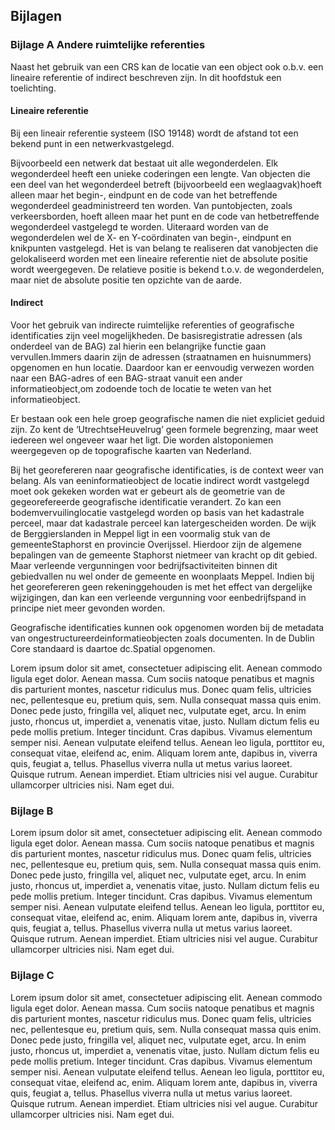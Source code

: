 ## Bijlagen

### Bijlage A Andere ruimtelijke referenties

Naast het gebruik van een CRS kan de locatie van een object ook o.b.v. een lineaire referentie of indirect beschreven zijn. In dit hoofdstuk een toelichting.

#### Lineaire referentie

Bij een lineair referentie systeem (ISO 19148) wordt de afstand tot een bekend punt in een netwerkvastgelegd.

Bijvoorbeeld een netwerk dat bestaat uit alle wegonderdelen. Elk wegonderdeel heeft een unieke coderingen een lengte. Van objecten die een deel van het wegonderdeel betreft (bijvoorbeeld een weglaagvak)hoeft alleen maar het begin-, eindpunt en de code van het betreffende wegonderdeel geadministreerd ten worden. Van puntobjecten, zoals verkeersborden, hoeft alleen maar het punt en de code van hetbetreffende wegonderdeel vastgelegd te worden. Uiteraard worden van de wegonderdelen wel de X- en Y-coördinaten van begin-, eindpunt en knikpunten vastgelegd. Het is van belang te realiseren dat vanobjecten die gelokaliseerd worden met een lineaire referentie niet de absolute positie wordt weergegeven. De relatieve positie is bekend t.o.v. de wegonderdelen, maar niet de absolute positie ten opzichte van de aarde.

#### Indirect

Voor het gebruik van indirecte ruimtelijke referenties of geografische identificaties zijn veel mogelijkheden. De basisregistratie adressen (als onderdeel van de BAG) zal hierin een belangrijke functie gaan vervullen.Immers daarin zijn de adressen (straatnamen en huisnummers) opgenomen en hun locatie. Daardoor kan er eenvoudig verwezen worden naar een BAG-adres of een BAG-straat vanuit een ander informatieobject,om zodoende toch de locatie te weten van het informatieobject.

Er bestaan ook een hele groep geografische namen die niet expliciet geduid zijn. Zo kent de ‘UtrechtseHeuvelrug’ geen formele begrenzing, maar weet iedereen wel ongeveer waar het ligt. Die worden alstoponiemen weergegeven op de topografische kaarten van Nederland.

Bij het georefereren naar geografische identificaties, is de context weer van belang. Als van eeninformatieobject de locatie indirect wordt vastgelegd moet ook gekeken worden wat er gebeurt als de geometrie van de gegeorefereerde geografische identificatie verandert. Zo kan een bodemvervuilinglocatie vastgelegd worden op basis van het kadastrale perceel, maar dat kadastrale perceel kan latergescheiden worden. De wijk de Berggierslanden in Meppel ligt in een voormalig stuk van de gemeenteStaphorst en provincie Overijssel. Hierdoor zijn de algemene bepalingen van de gemeente Staphorst nietmeer van kracht op dit gebied. Maar verleende vergunningen voor bedrijfsactiviteiten binnen dit gebiedvallen nu wel onder de gemeente en woonplaats Meppel. Indien bij het georefereren geen rekeninggehouden is met het effect van dergelijke wijzigingen, dan kan een verleende vergunning voor eenbedrijfspand in principe niet meer gevonden worden.

Geografische identificaties kunnen ook opgenomen worden bij de metadata van ongestructureerdeinformatieobjecten zoals documenten. In de Dublin Core standaard is daartoe dc.Spatial opgenomen.

Lorem ipsum dolor sit amet, consectetuer adipiscing elit. Aenean commodo ligula eget dolor. 
Aenean massa. Cum sociis natoque penatibus et magnis dis parturient montes, nascetur ridiculus mus. Donec quam felis, 
ultricies nec, pellentesque eu, pretium quis, sem. Nulla consequat massa quis enim. Donec pede justo, fringilla vel, 
aliquet nec, vulputate eget, arcu. In enim justo, rhoncus ut, imperdiet a, venenatis vitae, justo.
Nullam dictum felis eu pede mollis pretium. Integer tincidunt. Cras dapibus. Vivamus elementum semper nisi. 
Aenean vulputate eleifend tellus. Aenean leo ligula, porttitor eu, consequat vitae, eleifend ac, enim. 
Aliquam lorem ante, dapibus in, viverra quis, feugiat a, tellus. Phasellus viverra nulla ut metus varius laoreet. 
Quisque rutrum. Aenean imperdiet. Etiam ultricies nisi vel augue. 
Curabitur ullamcorper ultricies nisi. Nam eget dui.

### Bijlage B

Lorem ipsum dolor sit amet, consectetuer adipiscing elit. Aenean commodo ligula eget dolor. 
Aenean massa. Cum sociis natoque penatibus et magnis dis parturient montes, nascetur ridiculus mus. Donec quam felis, 
ultricies nec, pellentesque eu, pretium quis, sem. Nulla consequat massa quis enim. Donec pede justo, fringilla vel, 
aliquet nec, vulputate eget, arcu. In enim justo, rhoncus ut, imperdiet a, venenatis vitae, justo.
Nullam dictum felis eu pede mollis pretium. Integer tincidunt. Cras dapibus. Vivamus elementum semper nisi. 
Aenean vulputate eleifend tellus. Aenean leo ligula, porttitor eu, consequat vitae, eleifend ac, enim. 
Aliquam lorem ante, dapibus in, viverra quis, feugiat a, tellus. Phasellus viverra nulla ut metus varius laoreet. 
Quisque rutrum. Aenean imperdiet. Etiam ultricies nisi vel augue. 
Curabitur ullamcorper ultricies nisi. Nam eget dui.

### Bijlage C

Lorem ipsum dolor sit amet, consectetuer adipiscing elit. Aenean commodo ligula eget dolor. 
Aenean massa. Cum sociis natoque penatibus et magnis dis parturient montes, nascetur ridiculus mus. Donec quam felis, 
ultricies nec, pellentesque eu, pretium quis, sem. Nulla consequat massa quis enim. Donec pede justo, fringilla vel, 
aliquet nec, vulputate eget, arcu. In enim justo, rhoncus ut, imperdiet a, venenatis vitae, justo.
Nullam dictum felis eu pede mollis pretium. Integer tincidunt. Cras dapibus. Vivamus elementum semper nisi. 
Aenean vulputate eleifend tellus. Aenean leo ligula, porttitor eu, consequat vitae, eleifend ac, enim. 
Aliquam lorem ante, dapibus in, viverra quis, feugiat a, tellus. Phasellus viverra nulla ut metus varius laoreet. 
Quisque rutrum. Aenean imperdiet. Etiam ultricies nisi vel augue. 
Curabitur ullamcorper ultricies nisi. Nam eget dui.
